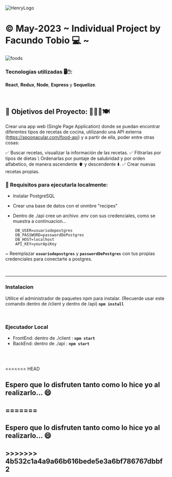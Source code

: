 ![HenryLogo](https://d31uz8lwfmyn8g.cloudfront.net/Assets/logo-henry-white-lg.png)

<h1> © May-2023 ~ Individual Project by Facundo Tobio 💻 ~ </h1>
 
 ![foods](https://github.com/Facundotobio/food/assets/109319944/14268c32-fb41-4315-92f0-169e033491c6)

<h3> Tecnologías utilizadas 🖥️🖱️: </h3>

 **React**, **Redux**, **Node**, **Express** y **Sequelize**.

<br />

<h2>📍 Objetivos del Proyecto: 👩🏽‍🍳🍽️ </h2>

Crear una app web (Single Page Application) donde se puedan encontrar diferentes tipos de recetas de cocina, utilizando una API externa (https://spoonacular.com/food-api) y a partir de ella, poder entre otras cosas: 

✅ Buscar recetas, visualizar la información de las recetas.
✅ Filtrarlas por tipos de dietas \ Ordenarlas por puntaje de salubridad y por orden alfabetico, de manera ascendente ⬆️ y descendente ⬇️.
✅ Crear nuevas recetas propias.

<h3>📍 Requisitos para ejecutarla localmente: </h3>

- Instalar PostgreSQL
- Crear una base de datos con el onmbre "recipes"
- Dentro de ./api cree un archivo .env con sus credenciales, como se muestra a continuacion...

       DB_USER=usuariodepostgres
       DB_PASSWORD=passwordDePostgres
       DB_HOST=localhost
       API_KEY=yourApiKey

~ Reemplazar **`usuariodepostgres`** y **`passwordDePostgres`** con tus propias credenciales para conectarte a postgres.

<br />

---

<h3> Instalacion </h3>

Utilice el administrador de paquetes npm para instalar. (Recuerde usar este comando dentro de /client y dentro de /api)
**`npm install`**

<br />

<h3> Ejecutador Local </h3>

- FrontEnd: dentro de ./client : **`npm start`**
- BackEnd: dentro de ./api : **`npm start`**

<br />
<br />

<<<<<<< HEAD
<h2> Espero que lo disfruten tanto como lo hice yo al realizarlo... 😄 <h2>
=======
<h2> Espero que lo disfruten tanto como lo hice yo al realizarlo... 😄 <h2>
>>>>>>> 4b532c1a4a9a66b616bede5e3a6bf786767dbbf2
